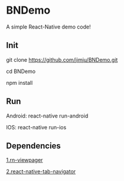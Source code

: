 # BNDemo
A simple React-Native demo code!

## Init
git clone https://github.com/jimju/BNDemo.git

cd BNDemo

npm install

## Run
Android: react-native run-android
 
IOS: react-native run-ios

## Dependencies
 [1.rn-viewpager](https://github.com/zbtang/React-Native-ViewPager)
 
 [2.react-native-tab-navigator](https://github.com/exponentjs/react-native-tab-navigator)

